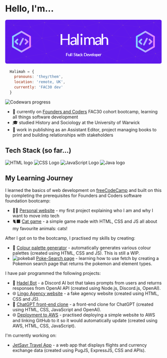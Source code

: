 # Hello, I'm...

![Halimah Full Stack Developer](/img/github-header-image.png)

```js
  Halimah = {
    pronouns: 'they/them',
    location: 'remote, UK',
    currently: 'FAC30 dev'
  }
```

![Codewars progress](https://www.codewars.com/users/halimahexe/badges/micro)
- 🌱 currently on [Founders and Coders](https://www.foundersandcoders.com) FAC30 cohort bootcamp, learning all things software development
- 🎓 studied History and Sociology at the University of Warwick
- 💼 work in publishing as an Assistant Editor, project managing books to print and building relationships with stakeholders

## Tech Stack (so far...)

![HTML logo](https://img.shields.io/badge/HTML5-E34F26?style=for-the-badge&logo=html5&logoColor=white) ![CSS Logo](https://img.shields.io/badge/CSS3-1572B6?style=for-the-badge&logo=css3&logoColor=white) ![JavaScript Logo](https://img.shields.io/badge/JavaScript-F7DF1E?style=for-the-badge&logo=javascript&logoColor=black) ![Java logo](https://img.shields.io/badge/Java-ED8B00?style=for-the-badge&logo=openjdk&logoColor=white)

## My Learning Journey

I learned the basics of web development on [freeCodeCamp](https://www.freecodecamp.org) and built on this by completing the prerequisites for Founders and Coders software foundation bootcamp:

- 🧑‍💻 [Personal website](https://halimahexe.github.io/FAC-Website) - my first project explaining who I am and why I want to move into tech
- 🐈‍⬛ [Cat game](https://halimahexe.github.io/Cat-Game) - a simple game made with HTML, CSS and JS all about my favourite animals: cats!

After I got on to the bootcamp, I practised my skills by creating:

- 🎨 [Colour palette generator](https://halimahexe.github.io/ColourPalette) - automatically generates various colour palettes (created using HTML, CSS and JS). This is still a WIP.
- <img src="https://upload.wikimedia.org/wikipedia/commons/thumb/5/53/Pok%C3%A9_Ball_icon.svg/240px-Pok%C3%A9_Ball_icon.svg.png" alt="pokeball" height="16px" width="16px"> [Poke-Search page](https://halimahexe.github.io/poke-search) - learning how to use fetch by creating a Pokemon search page that returns the pokemon and element types.

I have pair programmed the following projects:
- 🤖 [Hadel Bot](https://github.com/fac30/discord-ai-bot--halimah-adel) - a Discord AI bot that takes prompts from users and returns responses from OpenAI API (created using Node.js, Discord.js, OpenAI).
- 🌐 [Lingo Agency website](https://fac30.github.io/Agency-Phoenix-Halimah) - a fake agency website (created using HTML, CSS and JS).
- 🤖 [ChatGPT front-end clone](https://fac30.github.io/chatgpt-clone--halimah-andrei-adriana-loza) - a front-end clone for ChatGPT (created using HTML, CSS, JavaScript and OpenAI).
- 🌐 [Deployment to AWS](https://github.com/fac30/halimah-kieran-oleg-andrei-unschool-aws) - practised deploying a simple website to AWS and linking GitHub to it so it would automatically update (created using AWS, HTML, CSS, JavaScript).

I'm currently working on:
- [JetSavr Travel App](https://github.com/fac30/travel-app--william-halimah) - a web app that displays flights and currency exchange data (created using PugJS, ExpressJS, CSS and APIs).
